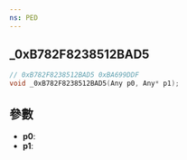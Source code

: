 ```yaml
---
ns: PED
---
```

## _0xB782F8238512BAD5

```c
// 0xB782F8238512BAD5 0xBA699DDF
void _0xB782F8238512BAD5(Any p0, Any* p1);
```


## 參數
* **p0**: 
* **p1**: 

